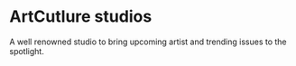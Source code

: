 # ArtCutlure studios

A well renowned studio to bring upcoming artist  and trending issues to the spotlight.
